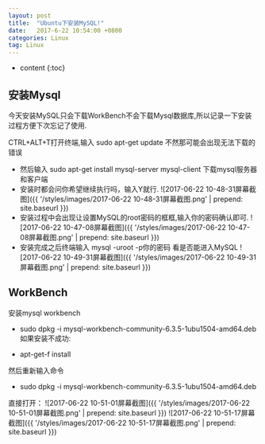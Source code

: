 ```yaml
---
layout: post
title:  "Ubuntu下安装MySQL!"
date:   2017-6-22 10:54:00 +0800
categories: Linux
tag: Linux
---
```


* content
{:toc}

安装Mysql
--------------------------------

今天安装MySQL只会下载WorkBench不会下载Mysql数据库,所以记录一下安装过程方便下次忘记了使用.

CTRL+ALT+T打开终端,输入 sudo apt-get update 不然那可能会出现无法下载的错误

+ 然后输入 sudo apt-get install mysql-server mysql-client 下载mysql服务器和客户端 
+ 安装时都会问你希望继续执行吗，输入Y就行.
![2017-06-22 10-48-31屏幕截图]({{ '/styles/images/2017-06-22 10-48-31屏幕截图.png' | prepend: site.baseurl  }})
+ 安装过程中会出现让设置MySQL的root密码的框框,输入你的密码确认即可.
![2017-06-22 10-47-08屏幕截图]({{ '/styles/images/2017-06-22 10-47-08屏幕截图.png' | prepend: site.baseurl  }})
+ 安装完成之后终端输入 mysql -uroot -p你的密码 看是否能进入MySQL
![2017-06-22 10-49-31屏幕截图]({{ '/styles/images/2017-06-22 10-49-31屏幕截图.png' | prepend: site.baseurl  }})

WorkBench
---------------------------------
安装mysql workbench

+ sudo dpkg -i mysql-workbench-community-6.3.5-1ubu1504-amd64.deb 如果安装不成功: 

+  apt-get-f install 

 然后重新输入命令 

+ sudo dpkg -i mysql-workbench-community-6.3.5-1ubu1504-amd64.deb

直接打开：
![2017-06-22 10-51-01屏幕截图]({{ '/styles/images/2017-06-22 10-51-01屏幕截图.png' | prepend: site.baseurl  }})
![2017-06-22 10-51-17屏幕截图]({{ '/styles/images/2017-06-22 10-51-17屏幕截图.png' | prepend: site.baseurl  }})



